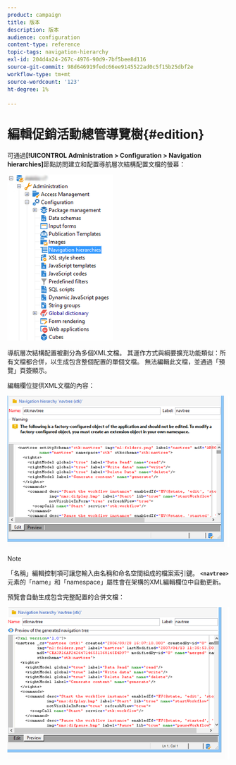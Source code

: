 ```yaml
---
product: campaign
title: 版本
description: 版本
audience: configuration
content-type: reference
topic-tags: navigation-hierarchy
exl-id: 204d4a24-267c-4976-90d9-7bf5bee8d116
source-git-commit: 98d646919fedc66ee9145522ad0c5f15b25dbf2e
workflow-type: tm+mt
source-wordcount: '123'
ht-degree: 1%

---
```


# 編輯促銷活動總管導覽樹{#edition}

可通過&#x200B;**[!UICONTROL Administration > Configuration > Navigation hierarchies]**&#x200B;節點訪問建立和配置導航層次結構配置文檔的螢幕：

![](assets/d_ncs_integration_navigation_arbo.png)

導航層次結構配置被劃分為多個XML文檔。 其運作方式與綱要擴充功能類似：所有文檔都合併，以生成包含整個配置的單個文檔。 無法編輯此文檔，並通過「預覽」頁簽顯示。

編輯欄位提供XML文檔的內容：

![](assets/d_ncs_integration_navigation_edit.png)

>[!NOTE]
>
>「名稱」編輯控制項可讓您輸入由名稱和命名空間組成的檔案索引鍵。 **`<navtree>`**&#x200B;元素的「name」和「namespace」屬性會在架構的XML編輯欄位中自動更新。

預覽會自動生成包含完整配置的合併文檔：

![](assets/d_ncs_integration_navigation_preview.png)

